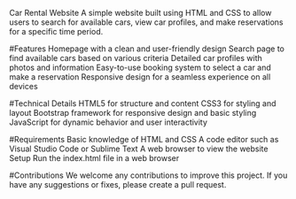 Car Rental Website
A simple website built using HTML and CSS to allow users to search for available cars, view car profiles, and make reservations for a specific time period.

#Features
Homepage with a clean and user-friendly design
Search page to find available cars based on various criteria
Detailed car profiles with photos and information
Easy-to-use booking system to select a car and make a reservation
Responsive design for a seamless experience on all devices

#Technical Details
HTML5 for structure and content
CSS3 for styling and layout
Bootstrap framework for responsive design and basic styling
JavaScript for dynamic behavior and user interactivity

#Requirements
Basic knowledge of HTML and CSS
A code editor such as Visual Studio Code or Sublime Text
A web browser to view the website
Setup
Run the index.html file in a web browser

#Contributions
We welcome any contributions to improve this project. If you have any suggestions or fixes, please create a pull request.

